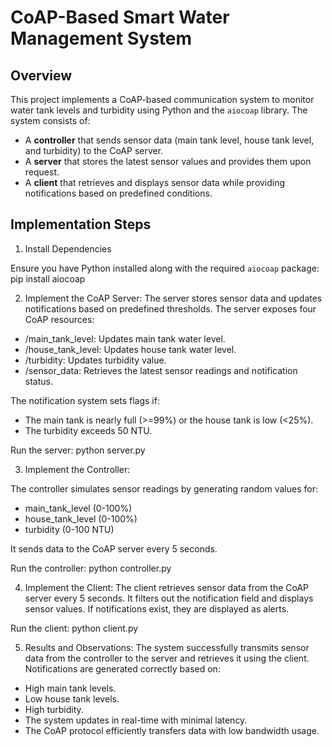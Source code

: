 # CoAP-Based Smart Water Management System

## Overview

This project implements a CoAP-based communication system to monitor water tank levels and turbidity using Python and the `aiocoap` library. The system consists of:

- A **controller** that sends sensor data (main tank level, house tank level, and turbidity) to the CoAP server.
- A **server** that stores the latest sensor values and provides them upon request.
- A **client** that retrieves and displays sensor data while providing notifications based on predefined conditions.

## Implementation Steps

1. Install Dependencies

Ensure you have Python installed along with the required `aiocoap` package: pip install aiocoap


2. Implement the CoAP Server:
The server stores sensor data and updates notifications based on predefined thresholds. The server exposes four CoAP resources:

- /main_tank_level: Updates main tank water level.
- /house_tank_level: Updates house tank water level.
- /turbidity: Updates turbidity value.
- /sensor_data: Retrieves the latest sensor readings and notification status.


The notification system sets flags if:
- The main tank is nearly full (>=99%) or the house tank is low (<25%).
- The turbidity exceeds 50 NTU.

Run the server: python server.py

3. Implement the Controller:
   
The controller simulates sensor readings by generating random values for:
- main_tank_level (0-100%)
- house_tank_level (0-100%)
- turbidity (0-100 NTU)

It sends data to the CoAP server every 5 seconds.

Run the controller: python controller.py

4. Implement the Client:
The client retrieves sensor data from the CoAP server every 5 seconds. It filters out the notification field and displays sensor values. If notifications exist, they are displayed as alerts.

Run the client: python client.py

5. Results and Observations:
The system successfully transmits sensor data from the controller to the server and retrieves it using the client.
Notifications are generated correctly based on:
- High main tank levels.
- Low house tank levels.
- High turbidity.
- The system updates in real-time with minimal latency.
- The CoAP protocol efficiently transfers data with low bandwidth usage.
